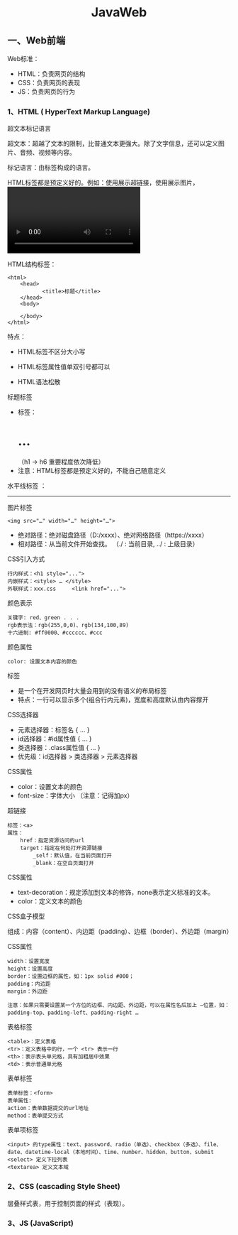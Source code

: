 <h1 align = "center">JavaWeb</h1>

## 一、Web前端

Web标准：

- HTML：负责网页的结构
- CSS：负责网页的表现
- JS：负责网页的行为

### 1、HTML ( HyperText Markup Language)

超文本标记语言

超文本：超越了文本的限制，比普通文本更强大。除了文字信息，还可以定义图片、音频、视频等内容。

标记语言：由标签构成的语言。

HTML标签都是预定义好的。例如：使用<a>展示超链接，使用<img>展示图片，<video>展示视频。HTML代码直接在浏览器中运行，HTML标签由浏览器解析。

HTML结构标签：

```
<html>
	<head>
		   <title>标题</title>
	</head>
	<body>

	</body>
</html>
```

特点：

- HTML标签不区分大小写

- HTML标签属性值单双引号都可以
- HTML语法松散



标题标签

- 标签：<h1>…</h1>（h1 → h6 重要程度依次降低）
- 注意：HTML标签都是预定义好的，不能自己随意定义

水平线标签 ： <hr>

图片标签 

```
<img src="…" width="…" height="…">
```

- 绝对路径：绝对磁盘路径（D:/xxxx）、绝对网络路径（https://xxxx）
- 相对路径：从当前文件开始查找。 （./ : 当前目录, ../ : 上级目录）



CSS引入方式

```
行内样式：<h1 style="...">
内嵌样式：<style> … </style>
外联样式：xxx.css     <link href="...">
```

颜色表示

```
关键字: red、green . . .
rgb表示法：rgb(255,0,0)、rgb(134,100,89) 
十六进制: #ff0000、#cccccc、#ccc
```

颜色属性

```
color: 设置文本内容的颜色
```



<span> 标签

- <span> 是一个在开发网页时大量会用到的没有语义的布局标签
- 特点：一行可以显示多个(组合行内元素)，宽度和高度默认由内容撑开

CSS选择器

- 元素选择器：标签名 { … }
- id选择器：#id属性值 { … }
- 类选择器：.class属性值 { … }
- 优先级：id选择器 > 类选择器 > 元素选择器

CSS属性

- color：设置文本的颜色
- font-size：字体大小 （注意：记得加px）



超链接

```
标签：<a>
属性：
	href：指定资源访问的url
	target：指定在何处打开资源链接
		_self：默认值，在当前页面打开
		_blank：在空白页面打开
```

CSS属性

- text-decoration：规定添加到文本的修饰，none表示定义标准的文本。
- color：定义文本的颜色



CSS盒子模型

​		组成：内容（content）、内边距（padding）、边框（border）、外边距（margin）

CSS属性

```
width：设置宽度
height：设置高度
border：设置边框的属性，如：1px solid #000；
padding：内边距
margin：外边距

注意：如果只需要设置某一个方位的边框、内边距、外边距，可以在属性名后加上 –位置，如：padding-top、padding-left、padding-right …
```



表格标签

```
<table>：定义表格
<tr>：定义表格中的行，一个 <tr> 表示一行
<th>：表示表头单元格，具有加粗居中效果
<td>：表示普通单元格
```

表单标签

```
表单标签：<form>    
表单属性:
action：表单数据提交的url地址
method：表单提交方式
```

表单项标签

```
<input> 的type属性：text、password、radio（单选）、checkbox（多选）、file、date、datetime-local（本地时间）、time、number、hidden、button、submit
<select> 定义下拉列表
<textarea> 定义文本域
```



### 2、CSS (cascading Style Sheet) 

层叠样式表，用于控制页面的样式（表现）。

### 3、JS (JavaScript)


